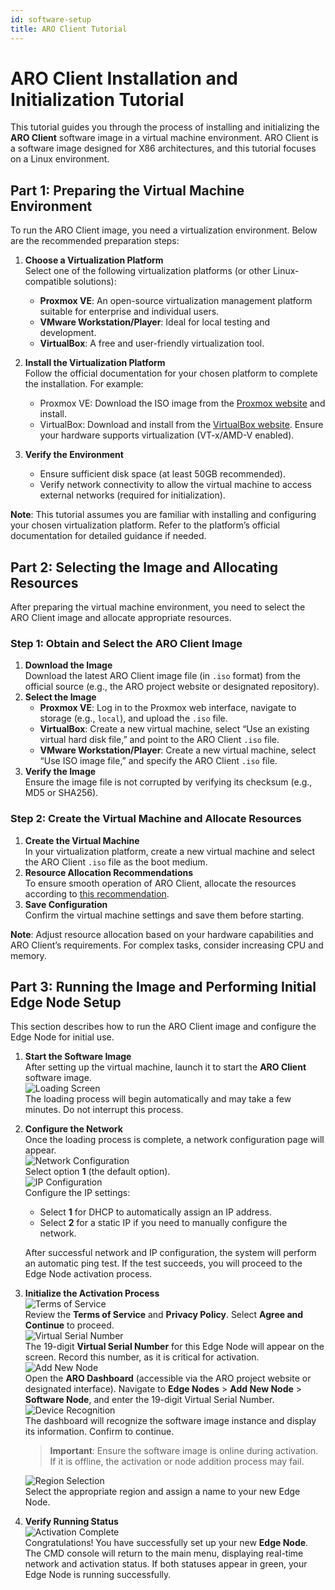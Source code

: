 ```yaml
---
id: software-setup
title: ARO Client Tutorial
---
```


# ARO Client Installation and Initialization Tutorial

This tutorial guides you through the process of installing and initializing the **ARO Client** software image in a virtual machine environment. ARO Client is a software image designed for X86 architectures, and this tutorial focuses on a Linux environment.

## Part 1: Preparing the Virtual Machine Environment

To run the ARO Client image, you need a virtualization environment. Below are the recommended preparation steps:

1. **Choose a Virtualization Platform**  
   Select one of the following virtualization platforms (or other Linux-compatible solutions):
   - **Proxmox VE**: An open-source virtualization management platform suitable for enterprise and individual users.
   - **VMware Workstation/Player**: Ideal for local testing and development.
   - **VirtualBox**: A free and user-friendly virtualization tool.

2. **Install the Virtualization Platform**  
   Follow the official documentation for your chosen platform to complete the installation. For example:
   - Proxmox VE: Download the ISO image from the [Proxmox website](https://www.proxmox.com/en/proxmox-ve) and install.
   - VirtualBox: Download and install from the [VirtualBox website](https://www.virtualbox.org/).
   Ensure your hardware supports virtualization (VT-x/AMD-V enabled).

3. **Verify the Environment**  
   - Ensure sufficient disk space (at least 50GB recommended).
   - Verify network connectivity to allow the virtual machine to access external networks (required for initialization).

**Note**: This tutorial assumes you are familiar with installing and configuring your chosen virtualization platform. Refer to the platform’s official documentation for detailed guidance if needed.

## Part 2: Selecting the Image and Allocating Resources

After preparing the virtual machine environment, you need to select the ARO Client image and allocate appropriate resources.

### Step 1: Obtain and Select the ARO Client Image
1. **Download the Image**  
   Download the latest ARO Client image file (in `.iso` format) from the official source (e.g., the ARO project website or designated repository).
2. **Select the Image**  
   - **Proxmox VE**: Log in to the Proxmox web interface, navigate to storage (e.g., `local`), and upload the `.iso` file.
   - **VirtualBox**: Create a new virtual machine, select “Use an existing virtual hard disk file,” and point to the ARO Client `.iso` file.
   - **VMware Workstation/Player**: Create a new virtual machine, select “Use ISO image file,” and specify the ARO Client `.iso` file.
3. **Verify the Image**  
   Ensure the image file is not corrupted by verifying its checksum (e.g., MD5 or SHA256).

### Step 2: Create the Virtual Machine and Allocate Resources
1. **Create the Virtual Machine**  
   In your virtualization platform, create a new virtual machine and select the ARO Client `.iso` file as the boot medium.
2. **Resource Allocation Recommendations**  
   To ensure smooth operation of ARO Client, allocate the resources according to [this recommendation](/docs/user-guides/device-specs.md).
3. **Save Configuration**  
   Confirm the virtual machine settings and save them before starting.

**Note**: Adjust resource allocation based on your hardware capabilities and ARO Client’s requirements. For complex tasks, consider increasing CPU and memory.

## Part 3: Running the Image and Performing Initial Edge Node Setup

This section describes how to run the ARO Client image and configure the Edge Node for initial use.

1. **Start the Software Image**  
   After setting up the virtual machine, launch it to start the **ARO Client** software image.  
   ![Loading Screen](/img/user-guides/cmd_loading.png)  
   The loading process will begin automatically and may take a few minutes. Do not interrupt this process.

2. **Configure the Network**  
   Once the loading process is complete, a network configuration page will appear.  
   ![Network Configuration](/img/user-guides/cmd_networkconfig.png)  
   Select option **1** (the default option).  
   ![IP Configuration](/img/user-guides/cmd_ipconfig.png)  
   Configure the IP settings:  
   - Select **1** for DHCP to automatically assign an IP address.  
   - Select **2** for a static IP if you need to manually configure the network.  
  
   After successful network and IP configuration, the system will perform an automatic ping test. If the test succeeds, you will proceed to the Edge Node activation process.

3. **Initialize the Activation Process**  
   ![Terms of Service](/img/user-guides/cmd_terms.png)  
   Review the **Terms of Service** and **Privacy Policy**. Select **Agree and Continue** to proceed.  
   ![Virtual Serial Number](/img/user-guides/cmd_SN.png)  
   The 19-digit **Virtual Serial Number** for this Edge Node will appear on the screen. Record this number, as it is critical for activation.  
   ![Add New Node](/img/user-guides/cmd_inputSN.png)  
   Open the **ARO Dashboard** (accessible via the ARO project website or designated interface). Navigate to **Edge Nodes** > **Add New Node** > **Software Node**, and enter the 19-digit Virtual Serial Number.  
   ![Device Recognition](/img/user-guides/cmd_finddevice.png)  
   The dashboard will recognize the software image instance and display its information. Confirm to continue.  
   > **Important**: Ensure the software image is online during activation. If it is offline, the activation or node addition process may fail.  

   ![Region Selection](/img/user-guides/cmd_region.png)  
   Select the appropriate region and assign a name to your new Edge Node.

4. **Verify Running Status**  
   ![Activation Complete](/img/user-guides/cmd_activate.png)  
   Congratulations! You have successfully set up your new **Edge Node**. The CMD console will return to the main menu, displaying real-time network and activation status. If both statuses appear in green, your Edge Node is running successfully.

